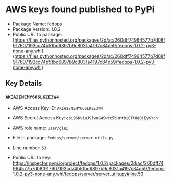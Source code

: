 # AWS keys found published to PyPi

* Package Name: fedops
* Package Version: 1.0.2
* Public URL to package: [https://files.pythonhosted.org/packages/2d/ac/260dff74964577b7d08f917607193cd74b51bd6897b9c8031a4197c84d59/fedops-1.0.2-py3-none-any.whl](https://files.pythonhosted.org/packages/2d/ac/260dff74964577b7d08f917607193cd74b51bd6897b9c8031a4197c84d59/fedops-1.0.2-py3-none-any.whl)

## Key Details

### `AKIA2ENEMY666LKZE3W4`

* AWS Access Key ID: `AKIA2ENEMY666LKZE3W4`
* AWS Secret Access Key: `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` 
* AWS role name: `user/giai`
* File in package: `fedops/server/server_utils.py`
* Line number: `53`

* Public URL to key: https://inspector.pypi.io/project/fedops/1.0.2/packages/2d/ac/260dff74964577b7d08f917607193cd74b51bd6897b9c8031a4197c84d59/fedops-1.0.2-py3-none-any.whl/fedops/server/server_utils.py#line.53


